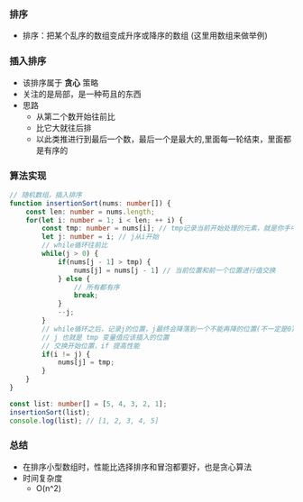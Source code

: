 ### 排序

- 排序：把某个乱序的数组变成升序或降序的数组 (这里用数组来做举例)

### 插入排序

- 该排序属于 **贪心** 策略
- 关注的是局部，是一种苟且的东西
- 思路
    * 从第二个数开始往前比
    * 比它大就往后排
    * 以此类推进行到最后一个数，最后一个是最大的,里面每一轮结束，里面都是有序的


### 算法实现

```ts
// 随机数组，插入排序
function insertionSort(nums: number[]) {
    const len: number = nums.length;
    for(let i: number = 1; i < len; ++ i) {
        const tmp: number = nums[i]; // tmp记录当前开始处理的元素，就是你手中的当前要插入的牌
        let j: number = i; // j从i开始
        // while循环往前比
        while(j > 0) {
            if(nums[j - 1] > tmp) {
                nums[j] = nums[j - 1] // 当前位置和前一个位置进行值交换
            } else {
                // 所有都有序
                break;
            }
            --j;
        }
        // while循环之后，记录j的位置，j最终会降落到一个不能再降的位置(不一定是0)使之当前整体有序 
        // j 也就是 tmp 变量值应该插入的位置
        // 交换开始位置，if 提高性能
        if(i != j) {
            nums[j] = tmp;
        }
    }
}

const list: number[] = [5, 4, 3, 2, 1];
insertionSort(list);
console.log(list); // [1, 2, 3, 4, 5]
```

### 总结

- 在排序小型数组时，性能比选择排序和冒泡都要好，也是贪心算法
- 时间复杂度
    * O(n^2)